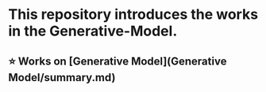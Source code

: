 # This repository introduces the works in the **Generative-Model**.

## ⭐ Works on [Generative Model](Generative Model/summary.md)
